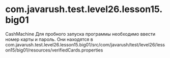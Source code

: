 # com.javarush.test.level26.lesson15.big01
CashMachine
Для пробного запуска программы необходимо ввести номер карты и пароль. Они находятся в 
com.javarush.test.level26.lesson15.big01/src/com/javarush/test/level26/lesson15/big01/resources/verifiedCards.properties
